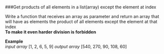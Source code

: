  ###Get products of all elements in a list(array) except the element at index
 
 Write a function that receives an array as parameter and return an array that will have as elements the product
 of all elements except the element at that index   
 **To make it even harder division is forbidden**
 
 **Example**   
 _input array_  [1, 2, 6, 5, 9] 
 _output array_ [540, 270, 90, 108, 60]
